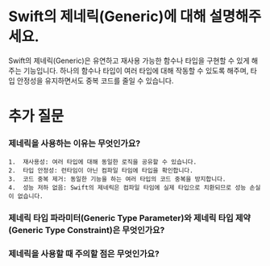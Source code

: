 # Swift의 제네릭(Generic)에 대해 설명해주세요.
Swift의 제네릭(Generic)은 유연하고 재사용 가능한 함수나 타입을 구현할 수 있게 해주는 기능입니다. 하나의 함수나 타입이 여러 타입에 대해 작동할 수 있도록 해주며, 타입 안정성을 유지하면서도 중복 코드를 줄일 수 있습니다.

# 추가 질문
### 제네릭을 사용하는 이유는 무엇인가요?
	1.	재사용성: 여러 타입에 대해 동일한 로직을 공유할 수 있습니다.
	2.	타입 안정성: 런타임이 아닌 컴파일 타임에 타입을 확인합니다.
	3.	코드 중복 제거: 동일한 기능을 하는 여러 타입의 코드 중복을 방지합니다.
	4.	성능 저하 없음: Swift의 제네릭은 컴파일 타임에 실제 타입으로 치환되므로 성능 손실이 없습니다.
### 제네릭 타입 파라미터(Generic Type Parameter)와 제네릭 타입 제약(Generic Type Constraint)은 무엇인가요?
### 제네릭을 사용할 때 주의할 점은 무엇인가요?
